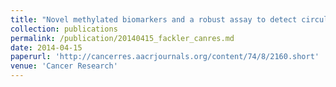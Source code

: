 ```yaml
---
title: "Novel methylated biomarkers and a robust assay to detect circulating tumor DNA in metastatic breast cancer."
collection: publications
permalink: /publication/20140415_fackler_canres.md
date: 2014-04-15
paperurl: 'http://cancerres.aacrjournals.org/content/74/8/2160.short'
venue: 'Cancer Research'
---
```

